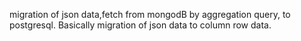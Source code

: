 migration of json data,fetch from mongodB by aggregation query, to postgresql.
Basically migration of json data to  column row data.
